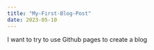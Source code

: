 ```yaml
---
title: "My-First-Blog-Post"
date: 2023-05-10
---
```


I want to try to use Github pages to create a blog
